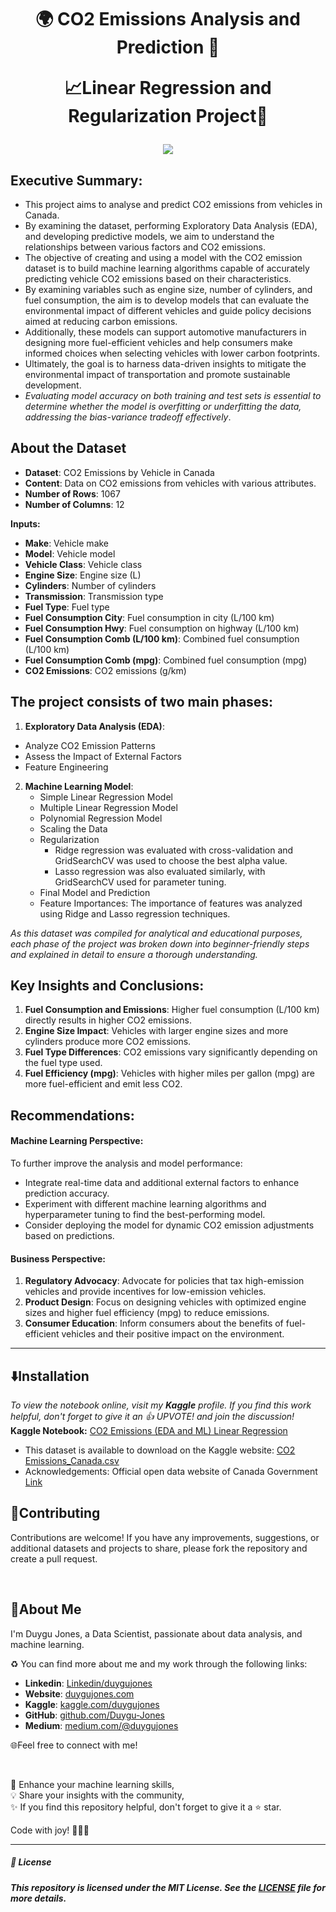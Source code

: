 <h1 align="center">
🌍 CO2 Emissions Analysis and Prediction 🚗
  
📈Linear Regression and Regularization Project🚀
</h1>

<p align="center">
  <img src="https://github.com/Duygu-Jones/Machine-Learning-Projects/blob/main/CO2_Emissions_ML_Models/CO2emission.png?raw=true">
</p>

## Executive Summary:

- This project aims to analyse and predict CO2 emissions from vehicles in Canada.
- By examining the dataset, performing Exploratory Data Analysis (EDA), and developing predictive models, we aim to understand the relationships between various factors and CO2 emissions.
- The objective of creating and using a model with the CO2 emission dataset is to build machine learning algorithms capable of accurately predicting vehicle CO2 emissions based on their characteristics.
- By examining variables such as engine size, number of cylinders, and fuel consumption, the aim is to develop models that can evaluate the environmental impact of different vehicles and guide policy decisions aimed at reducing carbon emissions.
- Additionally, these models can support automotive manufacturers in designing more fuel-efficient vehicles and help consumers make informed choices when selecting vehicles with lower carbon footprints.
- Ultimately, the goal is to harness data-driven insights to mitigate the environmental impact of transportation and promote sustainable development.
- _Evaluating model accuracy on both training and test sets is essential to determine whether the model is overfitting or underfitting the data, addressing the bias-variance tradeoff effectively_.

## About the Dataset

- **Dataset**: CO2 Emissions by Vehicle in Canada
- **Content**: Data on CO2 emissions from vehicles with various attributes.
- **Number of Rows**: 1067
- **Number of Columns**: 12

**Inputs:**

- **Make**: Vehicle make
- **Model**: Vehicle model
- **Vehicle Class**: Vehicle class
- **Engine Size**: Engine size (L)
- **Cylinders**: Number of cylinders
- **Transmission**: Transmission type
- **Fuel Type**: Fuel type
- **Fuel Consumption City**: Fuel consumption in city (L/100 km)
- **Fuel Consumption Hwy**: Fuel consumption on highway (L/100 km)
- **Fuel Consumption Comb (L/100 km)**: Combined fuel consumption (L/100 km)
- **Fuel Consumption Comb (mpg)**: Combined fuel consumption (mpg)
- **CO2 Emissions**: CO2 emissions (g/km)

## The project consists of two main phases:

1. **Exploratory Data Analysis (EDA)**:

- Analyze CO2 Emission Patterns
- Assess the Impact of External Factors
- Feature Engineering

2. **Machine Learning Model**:
   - Simple Linear Regression Model
   - Multiple Linear Regression Model
   - Polynomial Regression Model
   - Scaling the Data
   - Regularization
     - Ridge regression was evaluated with cross-validation and GridSearchCV was used to choose the best alpha value.
     - Lasso regression was also evaluated similarly, with GridSearchCV used for parameter tuning.
   - Final Model and Prediction
   - Feature Importances: The importance of features was analyzed using Ridge and Lasso regression techniques.

*As this dataset was compiled for analytical and educational purposes, each phase of the project was broken down into beginner-friendly steps and explained in detail to ensure a thorough understanding.*

## Key Insights and Conclusions:

1. **Fuel Consumption and Emissions**: Higher fuel consumption (L/100 km) directly results in higher CO2 emissions.
2. **Engine Size Impact**: Vehicles with larger engine sizes and more cylinders produce more CO2 emissions.
3. **Fuel Type Differences**: CO2 emissions vary significantly depending on the fuel type used.
4. **Fuel Efficiency (mpg)**: Vehicles with higher miles per gallon (mpg) are more fuel-efficient and emit less CO2.

## Recommendations:

#### Machine Learning Perspective:

To further improve the analysis and model performance:

- Integrate real-time data and additional external factors to enhance prediction accuracy.
- Experiment with different machine learning algorithms and hyperparameter tuning to find the best-performing model.
- Consider deploying the model for dynamic CO2 emission adjustments based on predictions.

#### Business Perspective:

1. **Regulatory Advocacy**: Advocate for policies that tax high-emission vehicles and provide incentives for low-emission vehicles.
2. **Product Design**: Focus on designing vehicles with optimized engine sizes and higher fuel efficiency (mpg) to reduce emissions.
3. **Consumer Education**: Inform consumers about the benefits of fuel-efficient vehicles and their positive impact on the environment.

---

## ⬇️Installation

*To view the notebook online, visit my **Kaggle** profile.*
*If you find this work helpful, don't forget to give it an 👍 UPVOTE! and join the discussion!*
**Kaggle Notebook:** [CO2 Emissions (EDA and ML) Linear Regression](https://www.kaggle.com/code/duygujones/co2-emissions-analysis-and-prediction)

 - This dataset is available to download on the Kaggle website: [CO2 Emissions_Canada.csv](https://www.kaggle.com/datasets/debajyotipodder/co2-emission-by-vehicles)
 - Acknowledgements: Official open data website of Canada Government [Link](https://open.canada.ca/data/en/dataset/98f1a129-f628-4ce4-b24d-6f16bf24dd64#wb-auto-6)

## 🤝Contributing

Contributions are welcome! If you have any improvements, suggestions, or additional datasets and projects to share, please fork the repository and create a pull request.

<br>

## 🌱About Me

I'm Duygu Jones, a Data Scientist, passionate about data analysis, and machine learning.

♻️ You can find more about me and my work through the following links:

- **Linkedin**: [Linkedin/duygujones](https://www.linkedin.com/in/duygujones/)
- **Website**: [duygujones.com](https://duygujones.vercel.app/)
- **Kaggle**: [kaggle.com/duygujones](https://www.kaggle.com/duygujones)
- **GitHub**: [github.com/Duygu-Jones](https://github.com/Duygu-Jones)
- **Medium**: [medium.com/@duygujones](https://medium.com/@duygujones)

🌐Feel free to connect with me!

<br>

🎯 Enhance your machine learning skills,<br>
💡 Share your insights with the community,<br>
✨ If you find this repository helpful, don't forget to give it a ⭐ star.<br>

Code with joy! 👩‍💻✨

---

##### 📜 License

##### This repository is licensed under the MIT License. See the [LICENSE](LICENSE) file for more details.
